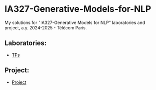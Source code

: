 # IA327-Generative-Models-for-NLP
My solutions for "IA327-Generative Models for NLP" laboratories and project, a.y. 2024-2025 - Télécom Paris.

## Laboratories:

- [TPs](TP)

## Project:

- [Project](Project)
